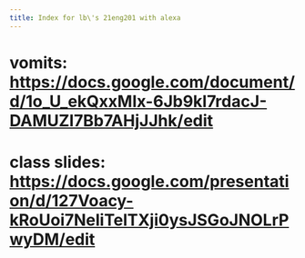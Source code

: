 ```yaml
---
title: Index for lb\'s 21eng201 with alexa
---
```


# vomits: <https://docs.google.com/document/d/1o_U_ekQxxMIx-6Jb9kI7rdacJ-DAMUZI7Bb7AHjJJhk/edit>

# class slides: <https://docs.google.com/presentation/d/127Voacy-kRoUoi7NeliTelTXji0ysJSGoJNOLrPwyDM/edit>
